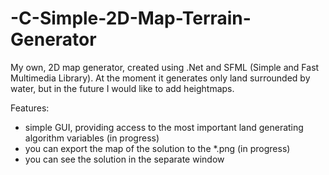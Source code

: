 # -C-Simple-2D-Map-Terrain-Generator
My own, 2D map generator, created using .Net and SFML (Simple and Fast Multimedia Library). At the moment it generates only land surrounded by water, but in the future I would like to add heightmaps.

Features:
- simple GUI, providing access to the most important land generating algorithm variables (in progress)
- you can export the map of the solution to the *.png (in progress)
- you can see the solution in the separate window
